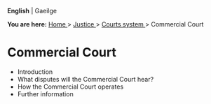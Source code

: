 **English** |  Gaeilge 

**You are here:** [ Home ](/en/) > [ Justice ](/en/justice/) > [ Courts system
](/en/justice/courts-system/) > Commercial Court

#  Commercial Court

  * Introduction 
  * What disputes will the Commercial Court hear? 
  * How the Commercial Court operates 
  * Further information 

